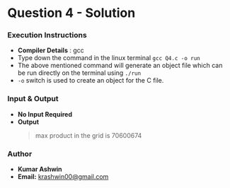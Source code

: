 # Question 4 - Solution

### Execution Instructions
* **Compiler Details** : gcc
* Type down the command in the linux terminal ` gcc Q4.c -o run `
* The above mentioned command will generate an object file which can be run directly on the terminal using ` ./run `
* `-o` switch is used to create an object for the C file.


### Input & Output

* **No Input Required**
* **Output**
    > max product in the grid is 70600674

### Author
* **Kumar Ashwin**
* **Email:** krashwin00@gmail.com

